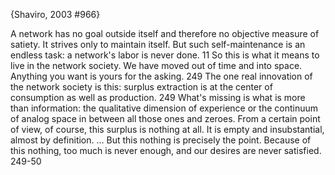 ﻿{Shaviro, 2003 #966}

A network has no goal outside itself and therefore no objective measure of satiety. It strives only to maintain itself. But such self-maintenance is an endless task: a network's labor is never done. 11
So this is what it means to live in the network society. We have moved out of time and into space. Anything you want is yours for the asking. 249
The one real innovation of the network society is this:  surplus extraction is at the center of consumption as well as production. 249
What's missing is what is more than information: the qualitative dimension of experience or the continuum of analog space in between all those ones and zeroes. From a certain point of view, of course, this surplus is nothing at all. It is empty and insubstantial, almost by definition.  … But this nothing is precisely the point. Because of this nothing, too much is never enough, and our desires are never satisfied. 249-50
